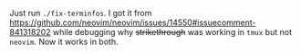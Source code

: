 Just run `./fix-terminfos`. I got it from https://github.com/neovim/neovim/issues/14550#issuecomment-841318202 while debugging why ~~strikethrough~~ was working in `tmux` but not `neovim`. Now it works in both.
